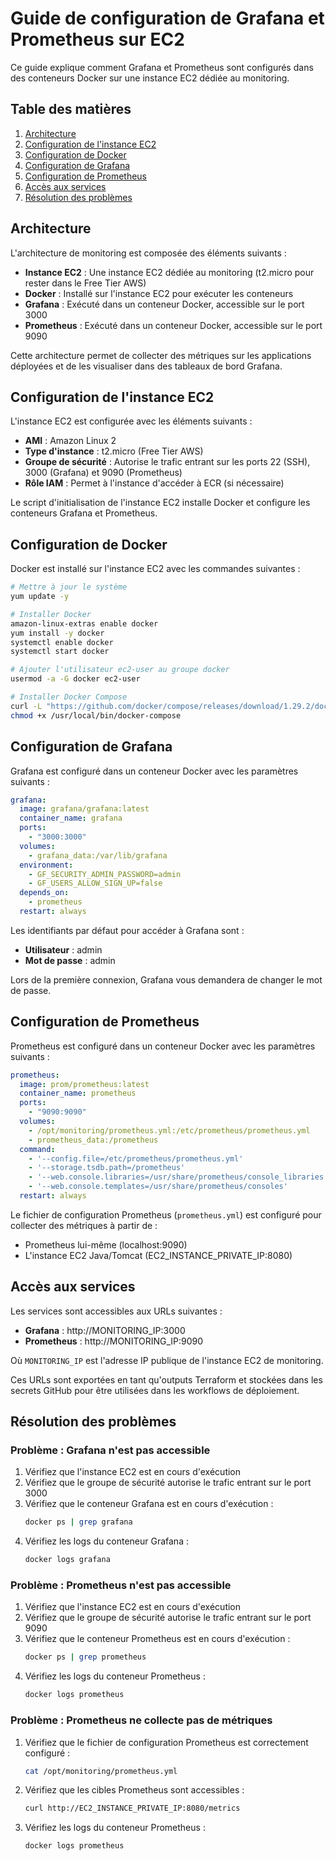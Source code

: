 # Guide de configuration de Grafana et Prometheus sur EC2

Ce guide explique comment Grafana et Prometheus sont configurés dans des conteneurs Docker sur une instance EC2 dédiée au monitoring.

## Table des matières

1. [Architecture](#architecture)
2. [Configuration de l'instance EC2](#configuration-de-linstance-ec2)
3. [Configuration de Docker](#configuration-de-docker)
4. [Configuration de Grafana](#configuration-de-grafana)
5. [Configuration de Prometheus](#configuration-de-prometheus)
6. [Accès aux services](#accès-aux-services)
7. [Résolution des problèmes](#résolution-des-problèmes)

## Architecture

L'architecture de monitoring est composée des éléments suivants :

- **Instance EC2** : Une instance EC2 dédiée au monitoring (t2.micro pour rester dans le Free Tier AWS)
- **Docker** : Installé sur l'instance EC2 pour exécuter les conteneurs
- **Grafana** : Exécuté dans un conteneur Docker, accessible sur le port 3000
- **Prometheus** : Exécuté dans un conteneur Docker, accessible sur le port 9090

Cette architecture permet de collecter des métriques sur les applications déployées et de les visualiser dans des tableaux de bord Grafana.

## Configuration de l'instance EC2

L'instance EC2 est configurée avec les éléments suivants :

- **AMI** : Amazon Linux 2
- **Type d'instance** : t2.micro (Free Tier AWS)
- **Groupe de sécurité** : Autorise le trafic entrant sur les ports 22 (SSH), 3000 (Grafana) et 9090 (Prometheus)
- **Rôle IAM** : Permet à l'instance d'accéder à ECR (si nécessaire)

Le script d'initialisation de l'instance EC2 installe Docker et configure les conteneurs Grafana et Prometheus.

## Configuration de Docker

Docker est installé sur l'instance EC2 avec les commandes suivantes :

```bash
# Mettre à jour le système
yum update -y

# Installer Docker
amazon-linux-extras enable docker
yum install -y docker
systemctl enable docker
systemctl start docker

# Ajouter l'utilisateur ec2-user au groupe docker
usermod -a -G docker ec2-user

# Installer Docker Compose
curl -L "https://github.com/docker/compose/releases/download/1.29.2/docker-compose-$(uname -s)-$(uname -m)" -o /usr/local/bin/docker-compose
chmod +x /usr/local/bin/docker-compose
```

## Configuration de Grafana

Grafana est configuré dans un conteneur Docker avec les paramètres suivants :

```yaml
grafana:
  image: grafana/grafana:latest
  container_name: grafana
  ports:
    - "3000:3000"
  volumes:
    - grafana_data:/var/lib/grafana
  environment:
    - GF_SECURITY_ADMIN_PASSWORD=admin
    - GF_USERS_ALLOW_SIGN_UP=false
  depends_on:
    - prometheus
  restart: always
```

Les identifiants par défaut pour accéder à Grafana sont :
- **Utilisateur** : admin
- **Mot de passe** : admin

Lors de la première connexion, Grafana vous demandera de changer le mot de passe.

## Configuration de Prometheus

Prometheus est configuré dans un conteneur Docker avec les paramètres suivants :

```yaml
prometheus:
  image: prom/prometheus:latest
  container_name: prometheus
  ports:
    - "9090:9090"
  volumes:
    - /opt/monitoring/prometheus.yml:/etc/prometheus/prometheus.yml
    - prometheus_data:/prometheus
  command:
    - '--config.file=/etc/prometheus/prometheus.yml'
    - '--storage.tsdb.path=/prometheus'
    - '--web.console.libraries=/usr/share/prometheus/console_libraries'
    - '--web.console.templates=/usr/share/prometheus/consoles'
  restart: always
```

Le fichier de configuration Prometheus (`prometheus.yml`) est configuré pour collecter des métriques à partir de :
- Prometheus lui-même (localhost:9090)
- L'instance EC2 Java/Tomcat (EC2_INSTANCE_PRIVATE_IP:8080)

## Accès aux services

Les services sont accessibles aux URLs suivantes :

- **Grafana** : http://MONITORING_IP:3000
- **Prometheus** : http://MONITORING_IP:9090

Où `MONITORING_IP` est l'adresse IP publique de l'instance EC2 de monitoring.

Ces URLs sont exportées en tant qu'outputs Terraform et stockées dans les secrets GitHub pour être utilisées dans les workflows de déploiement.

## Résolution des problèmes

### Problème : Grafana n'est pas accessible

1. Vérifiez que l'instance EC2 est en cours d'exécution
2. Vérifiez que le groupe de sécurité autorise le trafic entrant sur le port 3000
3. Vérifiez que le conteneur Grafana est en cours d'exécution :
   ```bash
   docker ps | grep grafana
   ```
4. Vérifiez les logs du conteneur Grafana :
   ```bash
   docker logs grafana
   ```

### Problème : Prometheus n'est pas accessible

1. Vérifiez que l'instance EC2 est en cours d'exécution
2. Vérifiez que le groupe de sécurité autorise le trafic entrant sur le port 9090
3. Vérifiez que le conteneur Prometheus est en cours d'exécution :
   ```bash
   docker ps | grep prometheus
   ```
4. Vérifiez les logs du conteneur Prometheus :
   ```bash
   docker logs prometheus
   ```

### Problème : Prometheus ne collecte pas de métriques

1. Vérifiez que le fichier de configuration Prometheus est correctement configuré :
   ```bash
   cat /opt/monitoring/prometheus.yml
   ```
2. Vérifiez que les cibles Prometheus sont accessibles :
   ```bash
   curl http://EC2_INSTANCE_PRIVATE_IP:8080/metrics
   ```
3. Vérifiez les logs du conteneur Prometheus :
   ```bash
   docker logs prometheus
   ```

